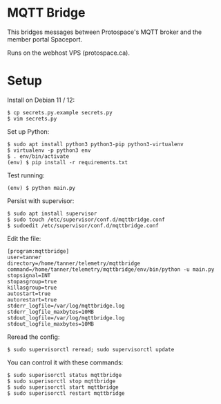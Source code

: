 # MQTT Bridge

This bridges messages between Protospace's MQTT broker and the member portal Spaceport.

Runs on the webhost VPS (protospace.ca).

# Setup

Install on Debian 11 / 12:

```
$ cp secrets.py.example secrets.py
$ vim secrets.py
```

Set up Python:

```
$ sudo apt install python3 python3-pip python3-virtualenv
$ virtualenv -p python3 env
$ . env/bin/activate
(env) $ pip install -r requirements.txt
```

Test running:

```
(env) $ python main.py
```

Persist with supervisor:

```
$ sudo apt install supervisor
$ sudo touch /etc/supervisor/conf.d/mqttbridge.conf
$ sudoedit /etc/supervisor/conf.d/mqttbridge.conf
```

Edit the file:

```
[program:mqttbridge]
user=tanner
directory=/home/tanner/telemetry/mqttbridge
command=/home/tanner/telemetry/mqttbridge/env/bin/python -u main.py
stopsignal=INT
stopasgroup=true
killasgroup=true
autostart=true
autorestart=true
stderr_logfile=/var/log/mqttbridge.log
stderr_logfile_maxbytes=10MB
stdout_logfile=/var/log/mqttbridge.log
stdout_logfile_maxbytes=10MB
```

Reread the config:

```
$ sudo supervisorctl reread; sudo supervisorctl update
```

You can control it with these commands:

```
$ sudo superisorctl status mqttbridge
$ sudo superisorctl stop mqttbridge
$ sudo superisorctl start mqttbridge
$ sudo superisorctl restart mqttbridge
```
